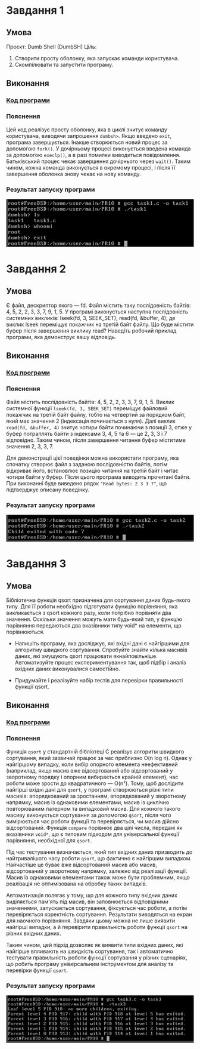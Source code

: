 # Завдання 1

## Умова

Проєкт: Dumb Shell (DumbSH)
Ціль:
1. Створити просту оболонку, яка запускає команди користувача.
2. Скомпілювати та запустити програму.

## Виконання

### [Код програми](task1/task1.c) 

### Пояснення

Цей код реалізує просту оболонку, яка в циклі зчитує команду користувача, виводячи запрошення `dumbsh>`. Якщо введено `exit`, програма завершується. Інакше створюється новий процес за допомогою `fork()`. У дочірньому процесі виконується введена команда за допомогою `execlp()`, а в разі помилки виводиться повідомлення. Батьківський процес чекає завершення дочірнього через `wait()`. Таким чином, кожна команда виконується в окремому процесі, і після її завершення оболонка знову чекає на нову команду.

### Результат запуску програми

![](task1/task1.png)

# Завдання 2

## Умова

Є файл, дескриптор якого — fd. Файл містить таку послідовність байтів: 4, 5, 2, 2, 3, 3, 7, 9, 1, 5. У програмі виконується наступна послідовність системних викликів:
lseek(fd, 3, SEEK_SET);
read(fd, &buffer, 4);
де виклик lseek переміщує покажчик на третій байт файлу. Що буде містити буфер після завершення виклику read? Наведіть робочий приклад програми, яка демонструє вашу відповідь.

## Виконання

### [Код програми](task2/task2.c) 

### Пояснення

Файл містить послідовність байтів: 4, 5, 2, 2, 3, 3, 7, 9, 1, 5. Виклик системної функції `lseek(fd, 3, SEEK_SET)` переміщує файловий покажчик на третій байт файлу, тобто на четвертий за порядком байт, який має значення 2 (індексація починається з нуля). Далі виклик `read(fd, &buffer, 4)` зчитує чотири байти починаючи з позиції 3, отже у буфер потраплять байти з індексами 3, 4, 5 та 6 — це 2, 3, 3 і 7 відповідно. Таким чином, після завершення читання буфер міститиме значення 2, 3, 3, 7.

Для демонстрації цієї поведінки можна використати програму, яка спочатку створює файл з заданою послідовністю байтів, потім відкриває його, встановлює позицію читання на третій байт і читає чотири байти у буфер. Після цього програма виводить прочитані байти. При виконанні буде виведено рядок `"Read bytes: 2 3 3 7"`, що підтверджує описану поведінку.  

### Результат запуску програми

![](task2/task2.png)

# Завдання 3

## Умова

Бібліотечна функція qsort призначена для сортування даних будь-якого типу. Для її роботи необхідно підготувати функцію порівняння, яка викликається з qsort кожного разу, коли потрібно порівняти два значення.
Оскільки значення можуть мати будь-який тип, у функцію порівняння передаються два вказівники типу void* на елементи, що порівнюються.

- Напишіть програму, яка досліджує, які вхідні дані є найгіршими для алгоритму швидкого сортування. Спробуйте знайти кілька масивів даних, які змушують qsort працювати якнайповільніше. Автоматизуйте процес експериментування так, щоб підбір і аналіз вхідних даних виконувалися самостійно.


- Придумайте і реалізуйте набір тестів для перевірки правильності функції qsort.


## Виконання

### [Код програми](task3/task3.c) 

### Пояснення

Функція `qsort` у стандартній бібліотеці C реалізує алгоритм швидкого сортування, який зазвичай працює за час приблизно O(n log n). Однак у найгіршому випадку, коли вибір опорного елемента неефективний (наприклад, якщо масив вже відсортований або відсортований у зворотному порядку і опорним вибирається крайній елемент), час роботи може зрости до квадратичного — O(n²). Тому, щоб дослідити найгірші вхідні дані для `qsort`, у програмі створюються різні типи масивів: впорядкований за зростанням, впорядкований у зворотному напрямку, масив із однаковими елементами, масив із циклічно повторюваним патерном та випадковий масив. Для кожного такого масиву виконується сортування за допомогою `qsort`, після чого вимірюється час роботи функції та перевіряється, чи масив дійсно відсортований. Функція `compare` порівнює два цілі числа, передані як вказівники `void*`, що є типовим підходом для універсальної функції порівняння, необхідної для `qsort`.

Під час тестування визначається, який тип вхідних даних призводить до найтривалішого часу роботи `qsort`, що фактично є найгіршим випадком. Найчастіше це буває вже відсортований масив або масив, відсортований у зворотному напрямку, залежно від реалізації функції. Масив із однаковими елементами також може бути проблемним, якщо реалізація не оптимізована на обробку таких випадків.

Автоматизація полягає у тому, що для кожного типу вхідних даних виділяється пам'ять під масив, він заповнюється відповідними значеннями, запускається сортування, фіксується час роботи, а потім перевіряється коректність сортування. Результати виводяться на екран для наочного порівняння. Завдяки цьому можна не лише виявити найгірші випадки, а й перевірити правильність роботи функції `qsort` на різних вхідних даних.

Таким чином, цей підхід дозволяє як виявити типи вхідних даних, які найгірше впливають на швидкість сортування, так і автоматично тестувати правильність роботи функції сортування у різних сценаріях, що робить програму універсальним інструментом для аналізу та перевірки функції `qsort`.

### Результат запуску програми

![](task3/task3.png)
